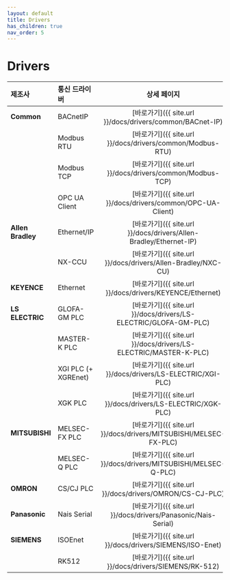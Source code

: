 ```yaml
---
layout: default
title: Drivers
has_children: true
nav_order: 5
---
```


# Drivers

| 제조사             | 통신 드라이버        | 상세 페이지                                                      |
| :---------------- | :------------------ | :--------------------------------------------------------------: |
| **Common**        | BACnetIP            | [바로가기]({{ site.url }}/docs/drivers/common/BACnet-IP)          |
|                   | Modbus RTU          | [바로가기]({{ site.url }}/docs/drivers/common/Modbus-RTU)         |  
|                   | Modbus TCP          | [바로가기]({{ site.url }}/docs/drivers/common/Modbus-TCP)         |
|                   | OPC UA Client       | [바로가기]({{ site.url }}/docs/drivers/common/OPC-UA-Client)      |
| **Allen Bradley** | Ethernet/IP         | [바로가기]({{ site.url }}/docs/drivers/Allen-Bradley/Ethernet-IP) |
|                   | NX-CCU              | [바로가기]({{ site.url }}/docs/drivers/Allen-Bradley/NXC-CU)      |
| **KEYENCE**       | Ethernet            | [바로가기]({{ site.url }}/docs/drivers/KEYENCE/Ethernet)          |
| **LS ELECTRIC**   | GLOFA-GM PLC        | [바로가기]({{ site.url }}/docs/drivers/LS-ELECTRIC/GLOFA-GM-PLC)  |
|                   | MASTER-K PLC        | [바로가기]({{ site.url }}/docs/drivers/LS-ELECTRIC/MASTER-K-PLC)  |
|                   | XGI PLC (+ XGREnet) | [바로가기]({{ site.url }}/docs/drivers/LS-ELECTRIC/XGI-PLC)       |
|                   | XGK PLC             | [바로가기]({{ site.url }}/docs/drivers/LS-ELECTRIC/XGK-PLC)       |
| **MITSUBISHI**    | MELSEC-FX PLC       | [바로가기]({{ site.url }}/docs/drivers/MITSUBISHI/MELSEC-FX-PLC)  |
|                   | MELSEC-Q PLC        | [바로가기]({{ site.url }}/docs/drivers/MITSUBISHI/MELSEC-Q-PLC)   |
| **OMRON**         | CS/CJ PLC           | [바로가기]({{ site.url }}/docs/drivers/OMRON/CS-CJ-PLC)           |
| **Panasonic**     | Nais Serial         | [바로가기]({{ site.url }}/docs/drivers/Panasonic/Nais-Serial)     |
| **SIEMENS**       | ISOEnet             | [바로가기]({{ site.url }}/docs/drivers/SIEMENS/ISO-Enet)          |
|                   | RK512               | [바로가기]({{ site.url }}/docs/drivers/SIEMENS/RK-512)            |